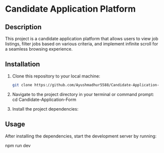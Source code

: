 # Candidate Application Platform

## Description
This project is a candidate application platform that allows users to view job listings, filter jobs based on various criteria, and implement infinite scroll for a seamless browsing experience.

## Installation
1. Clone this repository to your local machine:
   ```bash
   git clone https://github.com/Ayushmadhur5588/Candidate-Application-Form.git

2.  Navigate to the project directory in your terminal or command prompt:
   cd Candidate-Application-Form

3.  Install the project dependencies:

## Usage
After installing the dependencies, start the development server by running:

npm run dev


